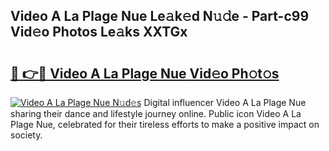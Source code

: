 ## Video A La Plage Nue Le𝚊k𝚎d N𝚞𝚍e - Part-c99 Vid𝚎o Photos Le𝚊ks XXTGx

# <h2><a href="http://fb3wbo.evod.top/?m=Video+A+La+Plage+Nue">🔗 👉🔴 Video A La Plage Nue Vid𝚎o Ph𝚘t𝚘s</a></h2>

[![Video A La Plage Nue N𝚞d𝚎s](https://i.imgur.com/8V9OHl7.gif)](http://fb3wbo.evod.top/?m=Video+A+La+Plage+Nue)
Digital influencer Video A La Plage Nue sharing their dance and lifestyle journey online. Public icon Video A La Plage Nue, celebrated for their tireless efforts to make a positive impact on society. 

